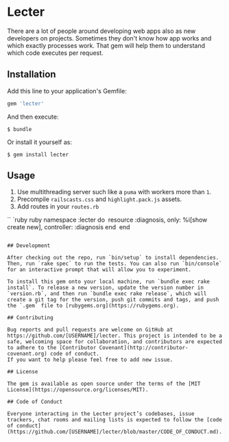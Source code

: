 # Lecter

There are a lot of people around developing web apps also as new developers on projects. Sometimes they don't know how app works and which exactly processes work.
That gem will help them to understand which code executes per request.
 

## Installation

Add this line to your application's Gemfile:

```ruby
gem 'lecter'
```

And then execute:

    $ bundle

Or install it yourself as:

    $ gem install lecter

## Usage


1. Use multithreading server such like a `puma` with workers more than `1`.
2. Precompile `railscasts.css` and `highlight.pack.js` assets.
3. Add routes in your `routes.rb`

`` `ruby
ruby namespace :lecter do 
  resource :diagnosis, only: %i[show create new], controller: :diagnosis end 
end
```

## Development

After checking out the repo, run `bin/setup` to install dependencies. Then, run `rake spec` to run the tests. You can also run `bin/console` for an interactive prompt that will allow you to experiment.

To install this gem onto your local machine, run `bundle exec rake install`. To release a new version, update the version number in `version.rb`, and then run `bundle exec rake release`, which will create a git tag for the version, push git commits and tags, and push the `.gem` file to [rubygems.org](https://rubygems.org).

## Contributing

Bug reports and pull requests are welcome on GitHub at https://github.com/[USERNAME]/lecter. This project is intended to be a safe, welcoming space for collaboration, and contributors are expected to adhere to the [Contributor Covenant](http://contributor-covenant.org) code of conduct.
If you want to help please feel free to add new issue.

## License

The gem is available as open source under the terms of the [MIT License](https://opensource.org/licenses/MIT).

## Code of Conduct

Everyone interacting in the Lecter project’s codebases, issue trackers, chat rooms and mailing lists is expected to follow the [code of conduct](https://github.com/[USERNAME]/lecter/blob/master/CODE_OF_CONDUCT.md).
